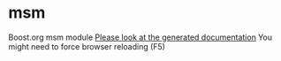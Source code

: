 # msm
Boost.org msm module
[Please look at the generated documentation](http://htmlpreview.github.com/?https://github.com/boostorg/msm/blob/master/doc/HTML/index.html)
You might need to force browser reloading (F5)
